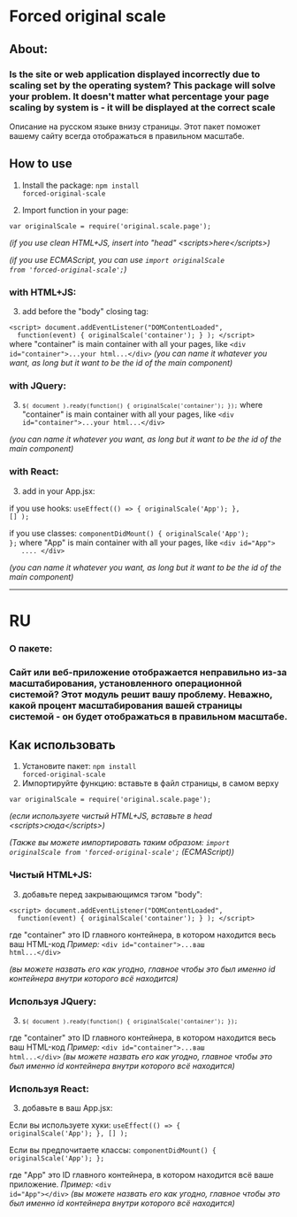 # Forced original scale

## About:

### Is the site or web application displayed incorrectly due to scaling set by the operating system? This package will solve your problem. It doesn't matter what percentage your page scaling by system is - it will be displayed at the correct scale

Описание на русском языке внизу страницы. Этот пакет поможет вашему сайту всегда отображаться в правильном масштабе.

## How to use
1. Install the package:
<code>npm install forced-original-scale</code>

2. Import function in your page:

<code>var originalScale = require('original.scale.page');</code>

*(if you use clean HTML+JS, insert into "head" \<scripts>here\</scripts>)*

*(if you use ECMAScript, you can use <code>import originalScale from 'forced-original-scale';</code>)*

### with HTML+JS:
3. add before the "body" closing tag:

<code>\<script>
	document.addEventListener("DOMContentLoaded",   function(event) { originalScale('container'); }
	);
	\</script>
</code>
where "container" is main container with all your pages, like 
<code>\<div id="container">...your html...\</div></code>
*(you can name it whatever you want, as long but it want to be the id of the main component)*

### with JQuery:
3. <code>`$( document ).ready(function() { originalScale('container'); });`</code>
where "container" is main container with all your pages, like 
<code>\<div id="container">...your html...\</div></code>

*(you can name it whatever you want, as long but it want to be the id of the main component)*

### with React:
3. add in your App.jsx: 

if you use hooks:
<code>useEffect(() => { originalScale('App'); }, [] );</code> 

if you use classes:
<code>componentDidMount() { originalScale('App'); };</code> 
where "App" is main container with all your pages, like 
<code>\<div id="App">
	   ....
	\</div></code>

*(you can name it whatever you want, as long but it want to be the id of the main component)*
___
# RU
### О пакете:

### Сайт или веб-приложение отображается неправильно из-за масштабирования, установленного операционной системой? Этот модуль решит вашу проблему. Неважно, какой процент масштабирования вашей страницы системой - он будет отображаться в правильном масштабе.

## Как использовать

1. Установите пакет:
<code>npm install forced-original-scale</code>
2. Импортируйте функцию: вставьте в файл страницы, в самом верху 

<code>var originalScale = require('original.scale.page'); </code>

*(если используете чистый HTML+JS, вставьте в head \<scripts>сюда\</scripts>)*


*(Также вы можете импортировать таким образом: <code>import originalScale from 'forced-original-scale';</code> (ECMAScript))*

### Чистый HTML+JS:
3. добавьте перед закрывающимся тэгом "body":

<code>\<script>
	document.addEventListener("DOMContentLoaded",   function(event) { originalScale('container'); }
	);
	\</script>
</code>

где "container" это ID главного контейнера, в котором находится весь ваш HTML-код *Пример:*
<code>\<div id="container">...ваш html...\</div></code>

*(вы можете назвать его как угодно, главное чтобы это был именно id контейнера внутри которого всё находится)*

### Используя JQuery:
3. <code>`$( document ).ready(function() { originalScale('container'); });`</code>

где "container" это ID главного контейнера, в котором находится весь ваш HTML-код *Пример:*
<code>\<div id="container">...ваш html...\</div></code>
*(вы можете назвать его как угодно, главное чтобы это был именно id контейнера внутри которого всё находится)*

### Используя React:
3. добавьте в ваш App.jsx: 

Если вы используете хуки:
<code>useEffect(() => { originalScale('App'); }, [] );</code> 

Если вы предпочитаете классы:
<code>componentDidMount() { originalScale('App'); };</code> 

где "App" это ID главного контейнера, в котором находится всё ваше приложение. *Пример:*
<code>\<div id="App">\</div></code>
*(вы можете назвать его как угодно, главное чтобы это был именно id контейнера внутри которого всё находится)*